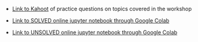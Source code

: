 - [Link to Kahoot](https://create.kahoot.it/share/r-workshop/27a76a03-8d32-485e-aca0-e779f54718e3) of practice questions on topics covered in the workshop

- [Link to SOLVED online jupyter notebook through Google Colab](https://colab.research.google.com/drive/1RkRz-ubjs_Fvz5tqSPeufY3Fm-s2whMw?usp=sharing) 

- [Link to UNSOLVED online jupyter notebook through Google Colab](https://colab.research.google.com/drive/1-sveTiPm79BqRrHuX6t3VqpoBte-qs0y?usp=sharing)
